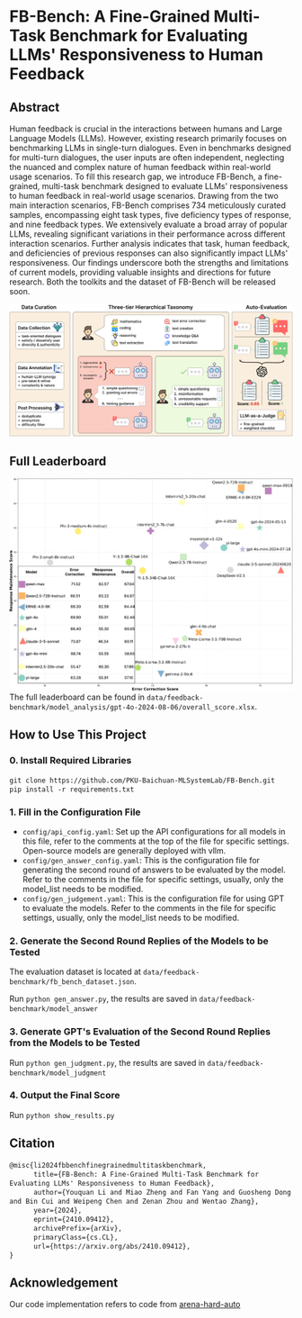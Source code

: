 # FB-Bench: A Fine-Grained Multi-Task Benchmark for Evaluating LLMs' Responsiveness to Human Feedback
## Abstract
Human feedback is crucial in the interactions between humans and Large Language Models (LLMs). However, existing research primarily focuses on benchmarking LLMs in single-turn dialogues. Even in benchmarks designed for multi-turn dialogues, the user inputs are often independent, neglecting the nuanced and complex nature of human feedback within real-world usage scenarios. To fill this research gap, we introduce FB-Bench, a fine-grained, multi-task benchmark designed to evaluate LLMs' responsiveness to human feedback in real-world usage scenarios. Drawing from the two main interaction scenarios, FB-Bench comprises 734 meticulously curated samples, encompassing eight task types, five deficiency types of response, and nine feedback types. We extensively evaluate a broad array of popular LLMs, revealing significant variations in their performance across different interaction scenarios. Further analysis indicates that task, human feedback, and deficiencies of previous responses can also significantly impact LLMs' responsiveness. Our findings underscore both the strengths and limitations of current models, providing valuable insights and directions for future research. Both the toolkits and the dataset of FB-Bench will be released soon.

![overview](./misc/overview.png)

## Full Leaderboard
![scatter_full](./misc/scatter_full.png)
The full leaderboard can be found in `data/feedback-benchmark/model_analysis/gpt-4o-2024-08-06/overall_score.xlsx`.

## How to Use This Project
### 0. Install Required Libraries
```
git clone https://github.com/PKU-Baichuan-MLSystemLab/FB-Bench.git
pip install -r requirements.txt
```

### 1. Fill in the Configuration File
- `config/api_config.yaml`: Set up the API configurations for all models in this file, refer to the comments at the top of the file for specific settings. Open-source models are generally deployed with vllm.
- `config/gen_answer_config.yaml`: This is the configuration file for generating the second round of answers to be evaluated by the model. Refer to the comments in the file for specific settings, usually, only the model_list needs to be modified.
- `config/gen_judgement.yaml`: This is the configuration file for using GPT to evaluate the models. Refer to the comments in the file for specific settings, usually, only the model_list needs to be modified.

### 2. Generate the Second Round Replies of the Models to be Tested
The evaluation dataset is located at `data/feedback-benchmark/fb_bench_dataset.json`.

Run `python gen_answer.py`, the results are saved in `data/feedback-benchmark/model_answer`

### 3. Generate GPT's Evaluation of the Second Round Replies from the Models to be Tested
Run `python gen_judgment.py`, the results are saved in `data/feedback-benchmark/model_judgment`

### 4. Output the Final Score
Run `python show_results.py`

## Citation
```
@misc{li2024fbbenchfinegrainedmultitaskbenchmark,
      title={FB-Bench: A Fine-Grained Multi-Task Benchmark for Evaluating LLMs' Responsiveness to Human Feedback}, 
      author={Youquan Li and Miao Zheng and Fan Yang and Guosheng Dong and Bin Cui and Weipeng Chen and Zenan Zhou and Wentao Zhang},
      year={2024},
      eprint={2410.09412},
      archivePrefix={arXiv},
      primaryClass={cs.CL},
      url={https://arxiv.org/abs/2410.09412}, 
}
```
## Acknowledgement
Our code implementation refers to code from [arena-hard-auto](https://github.com/lmarena/arena-hard-auto)


